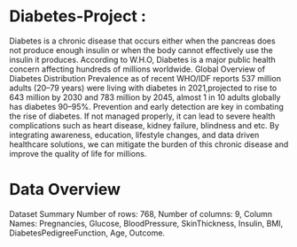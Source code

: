 # Diabetes-Project :
Diabetes is a chronic disease that occurs either when the pancreas does not produce enough insulin or when the body cannot effectively use the insulin it produces. According to W.H.O, Diabetes is a major public health concern affecting hundreds of millions worldwide. Global Overview of Diabetes Distribution Prevalence as of recent WHO/IDF reports 537 million adults (20–79 years) were living with diabetes in 2021,projected to rise to 643 million by 2030 and 783 million by 2045, almost 1 in 10 adults globally has diabetes 90–95%. Prevention and early detection are key in combating the rise of diabetes. If not managed properly, it can lead to severe health complications such as heart disease, kidney failure, blindness and etc. By integrating awareness, education, lifestyle changes, and data driven healthcare solutions, we can mitigate the burden of this chronic disease and improve the quality of life for millions.
# Data Overview
Dataset Summary Number of rows: 768, Number of columns: 9, Column Names: Pregnancies, Glucose, BloodPressure, SkinThickness, Insulin, BMI, DiabetesPedigreeFunction, Age, Outcome.
